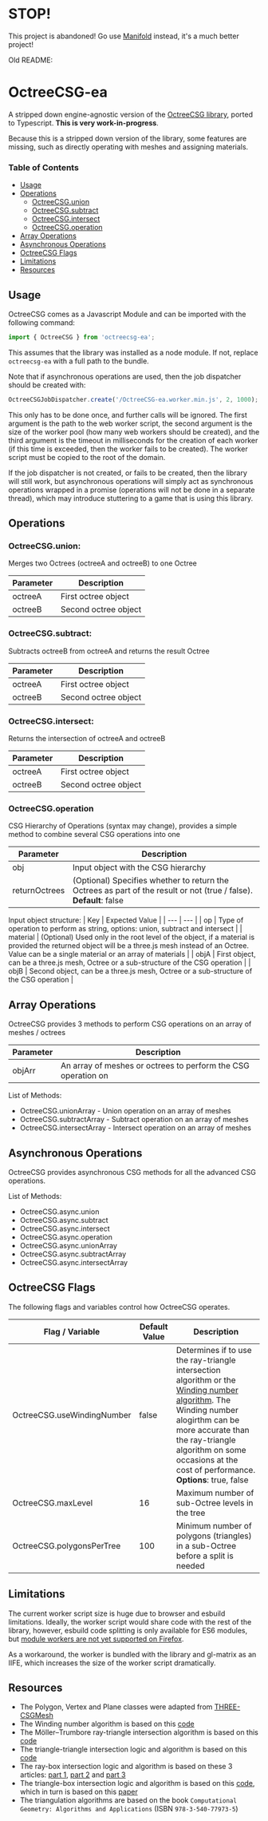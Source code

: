 # STOP!

This project is abandoned! Go use [Manifold](https://github.com/elalish/manifold/) instead, it's a much better project!

Old README:

# OctreeCSG-ea

A stripped down engine-agnostic version of the
[OctreeCSG library](https://github.com/giladdarshan/OctreeCSG), ported to
Typescript. **This is very work-in-progress**.

Because this is a stripped down version of the library, some features are
missing, such as directly operating with meshes and assigning materials.

### Table of Contents
- [Usage](#usage)
- [Operations](#operations)
  - [OctreeCSG.union](#octreecsgunion)
  - [OctreeCSG.subtract](#octreecsgsubtract)
  - [OctreeCSG.intersect](#octreecsgintersect)
  - [OctreeCSG.operation](#octreecsgoperation)
- [Array Operations](#array-operations)
- [Asynchronous Operations](#asynchronous-operations)
- [OctreeCSG Flags](#octreecsg-flags)
- [Limitations](#limitations)
- [Resources](#resources)

## Usage
OctreeCSG comes as a Javascript Module and can be imported with the following
command:
```js
import { OctreeCSG } from 'octreecsg-ea';
```

This assumes that the library was installed as a node module. If not, replace
`octreecsg-ea` with a full path to the bundle.

Note that if asynchronous operations are used, then the job dispatcher should be
created with:
```js
OctreeCSGJobDispatcher.create('/OctreeCSG-ea.worker.min.js', 2, 1000);
```

This only has to be done once, and further calls will be ignored. The first
argument is the path to the web worker script, the second argument is the size
of the worker pool (how many web workers should be created), and the third
argument is the timeout in milliseconds for the creation of each worker (if this
time is exceeded, then the worker fails to be created). The worker script must
be copied to the root of the domain.

If the job dispatcher is not created, or fails to be created, then the library
will still work, but asynchronous operations will simply act as synchronous
operations wrapped in a promise (operations will not be done in a separate
thread), which may introduce stuttering to a game that is using this library.

## Operations
### OctreeCSG.union:
Merges two Octrees (octreeA and octreeB) to one Octree

| Parameter | Description |
| --- | --- |
| octreeA | First octree object |
| octreeB | Second octree object |

### OctreeCSG.subtract:
Subtracts octreeB from octreeA and returns the result Octree

| Parameter | Description |
| --- | --- |
| octreeA | First octree object |
| octreeB | Second octree object |

### OctreeCSG.intersect:
Returns the intersection of octreeA and octreeB

| Parameter | Description |
| --- | --- |
| octreeA | First octree object |
| octreeB | Second octree object |

### OctreeCSG.operation
CSG Hierarchy of Operations (syntax may change), provides a simple method to combine several CSG operations into one

| Parameter | Description |
| --- | --- |
| obj | Input object with the CSG hierarchy |
| returnOctrees | (Optional) Specifies whether to return the Octrees as part of the result or not (true / false). **Default**: false |

Input object structure:
| Key | Expected Value |
| --- | --- |
| op | Type of operation to perform as string, options: union, subtract and intersect |
| material | (Optional) Used only in the root level of the object, if a material is provided the returned object will be a three.js mesh instead of an Octree. Value can be a single material or an array of materials |
| objA | First object, can be a three.js mesh, Octree or a sub-structure of the CSG operation |
| objB | Second object, can be a three.js mesh, Octree or a sub-structure of the CSG operation |

## Array Operations
OctreeCSG provides 3 methods to perform CSG operations on an array of meshes / octrees

| Parameter | Description |
| --- | --- |
| objArr | An array of meshes or octrees to perform the CSG operation on |

List of Methods:
- OctreeCSG.unionArray - Union operation on an array of meshes
- OctreeCSG.subtractArray - Subtract operation on an array of meshes
- OctreeCSG.intersectArray - Intersect operation on an array of meshes

## Asynchronous Operations
OctreeCSG provides asynchronous CSG methods for all the advanced CSG operations.

List of Methods:
- OctreeCSG.async.union
- OctreeCSG.async.subtract
- OctreeCSG.async.intersect
- OctreeCSG.async.operation
- OctreeCSG.async.unionArray
- OctreeCSG.async.subtractArray
- OctreeCSG.async.intersectArray

## OctreeCSG Flags
The following flags and variables control how OctreeCSG operates.

| Flag / Variable | Default Value | Description |
| --- | --- | --- |
| OctreeCSG.useWindingNumber | false | Determines if to use the ray-triangle intersection algorithm or the [Winding number algorithm](https://en.wikipedia.org/wiki/Point_in_polygon#Winding_number_algorithm). The Winding number alogirthm can be more accurate than the ray-triangle algorithm on some occasions at the cost of performance. **Options**: true, false |
| OctreeCSG.maxLevel | 16 | Maximum number of sub-Octree levels in the tree |
| OctreeCSG.polygonsPerTree | 100 | Minimum number of polygons (triangles) in a sub-Octree before a split is needed |

## Limitations
The current worker script size is huge due to browser and esbuild limitations.
Ideally, the worker script would share code with the rest of the library,
however, esbuild code splitting is only available for ES6 modules, but
[module workers are not yet supported on Firefox](https://bugzilla.mozilla.org/show_bug.cgi?id=1247687).

As a workaround, the worker is bundled with the library and gl-matrix as an
IIFE, which increases the size of the worker script dramatically.

## Resources
- The Polygon, Vertex and Plane classes were adapted from [THREE-CSGMesh](https://github.com/manthrax/THREE-CSGMesh)
- The Winding number algorithm is based on this [code](https://github.com/grame-cncm/faust/blob/master-dev/tools/physicalModeling/mesh2faust/vega/libraries/windingNumber/windingNumber.cpp)
- The Möller–Trumbore ray-triangle intersection algorithm is based on this [code](https://en.wikipedia.org/wiki/M%C3%B6ller%E2%80%93Trumbore_intersection_algorithm#C++_implementation)
- The triangle-triangle intersection logic and algorithm is based on this [code](https://github.com/benardp/contours/blob/master/freestyle/view_map/triangle_triangle_intersection.c)
- The ray-box intersection logic and algorithm is based on these 3 articles: [part 1](https://tavianator.com/2011/ray_box.html), [part 2](https://tavianator.com/2015/ray_box_nan.html) and [part 3](https://tavianator.com/2022/ray_box_boundary.html)
- The triangle-box intersection logic and algorithm is based on this [code](https://stackoverflow.com/questions/17458562/efficient-aabb-triangle-intersection-in-c-sharp/17503268#17503268), which in turn is based on this [paper](https://fileadmin.cs.lth.se/cs/Personal/Tomas_Akenine-Moller/code/tribox_tam.pdf)
- The triangulation algorithms are based on the book `Computational Geometry: Algorithms and Applications` (ISBN `978-3-540-77973-5`)
